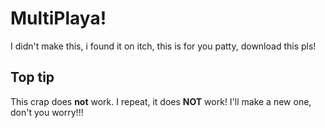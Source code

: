 # MultiPlaya!
I didn't make this, i found it on itch, this is for you patty, download this pls!

## Top tip
This crap does **not** work.
I repeat, it does **NOT** work!
I'll make a new one, don't you worry!!!
